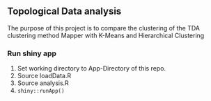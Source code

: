 ## Topological Data analysis
The purpose of this project is to compare the clustering of the TDA clustering method Mapper with K-Means and Hierarchical Clustering


### Run shiny app
1. Set working directory to App-Directory of this repo.
2. Source loadData.R
3. Source analysis.R
4. `shiny::runApp()`